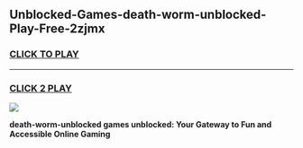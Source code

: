 
## Unblocked-Games-death-worm-unblocked-Play-Free-2zjmx
<h3>
<a href="https://premium76.site?title=death-worm-unblocked&ref=18A1">CLICK TO PLAY</a></h3>
<hr>

<h3>
<a href="https://premium76.site?title=death-worm-unblocked&ref=18A1">CLICK 2 PLAY</a>
  
</h3>

<a href="https://premium76.site?title=death-worm-unblocked&ref=18A1"><img src="https://clearcache.store/games.png"></a>


**death-worm-unblocked games unblocked: Your Gateway to Fun and Accessible Online Gaming**
